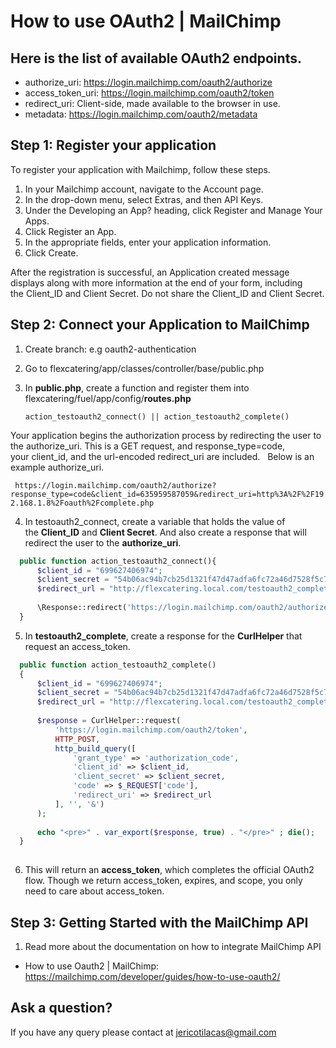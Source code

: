 # How to use OAuth2 | MailChimp

## Here is the list of available OAuth2 endpoints.

* authorize_uri: https://login.mailchimp.com/oauth2/authorize
* access_token_uri: https://login.mailchimp.com/oauth2/token
* redirect_uri: Client-side, made available to the browser in use.
* metadata: https://login.mailchimp.com/oauth2/metadata

## Step 1: Register your application

To register your application with Mailchimp, follow these steps.

1. In your Mailchimp account, navigate to the Account page.
2. In the drop-down menu, select Extras, and then API Keys.
3. Under the Developing an App? heading, click Register and Manage Your Apps.
4. Click Register an App.
5. In the appropriate fields, enter your application information.
6. Click Create.

After the registration is successful, an Application created message displays along with more information at the end of your form, including the Client_ID and Client Secret. Do not share the Client_ID and Client Secret.

## Step 2: Connect your Application to MailChimp

1. Create branch: e.g oauth2-authentication
2. Go to flexcatering/app/classes/controller/base/public.php
3. In **public.php**, create a function and register them into
flexcatering/fuel/app/config/**routes.php**

    `action_testoauth2_connect() || action_testoauth2_complete()`

Your application begins the authorization process by redirecting the user to the authorize_uri. This is a GET request, and response_type=code, your client_id, and the url-encoded redirect_uri are included. 
  
Below is an example authorize_uri.

  `  https://login.mailchimp.com/oauth2/authorize?
     response_type=code&client_id=635959587059&redirect_uri=http%3A%2F%2F192.168.1.8%2Foauth%2Fcomplete.php `
    
4. In testoauth2_connect, create a variable that holds the value of the **Client_ID** and **Client Secret**. And also create a response that will redirect the user to the **authorize_uri**.

 ```php
   public function action_testoauth2_connect(){
       $client_id = "699627406974";
       $client_secret = "54b06ac94b7cb25d1321f47d47adfa6fc72a46d7528f5c79c0";
       $redirect_url = "http://flexcatering.local.com/testoauth2_complete";
   
       \Response::redirect('https://login.mailchimp.com/oauth2/authorize?response_type=code&client_id='.urlencode($client_id).'&redirect_uri='.urlencode($redirect_url));
   } 
 ```
 
 5. In **testoauth2_complete**, create a response for the **CurlHelper** that request an access_token.
 
  ```php
    public function action_testoauth2_complete()
    {
        $client_id = "699627406974";
        $client_secret = "54b06ac94b7cb25d1321f47d47adfa6fc72a46d7528f5c79c0";
        $redirect_url = "http://flexcatering.local.com/testoauth2_complete";
    
        $response = CurlHelper::request(
            'https://login.mailchimp.com/oauth2/token',
            HTTP_POST,
            http_build_query([
                'grant_type' => 'authorization_code',
                'client_id' => $client_id,
                'client_secret' => $client_secret,
                'code' => $_REQUEST['code'],
                'redirect_uri' => $redirect_url
            ], '', '&')
        );
    
        echo "<pre>" . var_export($response, true) . "</pre>" ; die();
    }
    
  ```
  
6. This will return an **access_token**, which completes the official OAuth2 flow. Though we return access_token, expires, and scope, you only need to care about access_token. 


## Step 3: Getting Started with the MailChimp API

1. Read more about the documentation on how to integrate MailChimp API

* How to use Oauth2 | MailChimp:  https://mailchimp.com/developer/guides/how-to-use-oauth2/



## Ask a question?
    
If you have any query please contact at jericotilacas@gmail.com 
